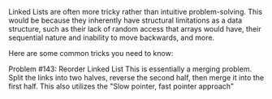 Linked Lists are often more tricky rather than intuitive problem-solving. 
This would be because they inherently have structural limitations as a data structure, 
such as their lack of random access that arrays would have, 
their sequential nature and inability to move backwards, and more.

Here are some common tricks you need to know:

Problem #143: Reorder Linked List
This is essentially a merging problem. Split the links into two halves,
reverse the second half, then merge it into the first half. 
This also utilizes the "Slow pointer, fast pointer approach"